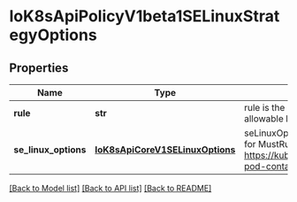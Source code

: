 # IoK8sApiPolicyV1beta1SELinuxStrategyOptions

## Properties
Name | Type | Description | Notes
------------ | ------------- | ------------- | -------------
**rule** | **str** | rule is the strategy that will dictate the allowable labels that may be set. | 
**se_linux_options** | [**IoK8sApiCoreV1SELinuxOptions**](IoK8sApiCoreV1SELinuxOptions.md) | seLinuxOptions required to run as; required for MustRunAs More info: https://kubernetes.io/docs/tasks/configure-pod-container/security-context/ | [optional] 

[[Back to Model list]](../README.md#documentation-for-models) [[Back to API list]](../README.md#documentation-for-api-endpoints) [[Back to README]](../README.md)


